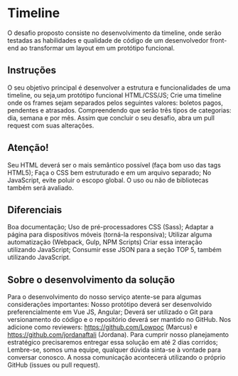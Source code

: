 # Timeline

O desafio proposto consiste no desenvolvimento da timeline, onde serão testadas as  habilidades e qualidade de código de um desenvolvedor front-end ao transformar um layout em um protótipo funcional.

## Instruções

O seu objetivo principal é desenvolver a estrutura e funcionalidades de uma timeline, ou seja,um protótipo funcional HTML/CSS/JS;
Crie uma timeline onde os frames sejam separados pelos seguintes valores: boletos pagos, pendentes e atrasados. Compreendendo que serão três tipos de categorias: dia, semana e por mês.
Assim que concluir o seu desafio, abra um pull request com suas alterações.

## Atenção!

Seu HTML deverá ser o mais semântico possível (faça bom uso das tags HTML5);
Faça o CSS bem estruturado e em um arquivo separado;
No JavaScript, evite poluir o escopo global. O uso ou não de bibliotecas também será avaliado.

## Diferenciais
Boa documentação;
Uso de pré-processadores CSS (Sass);
Adaptar a página para dispositivos móveis (torná-la responsiva);
Utilizar alguma automatização (Webpack, Gulp, NPM Scripts)
Criar essa interação utilizando JavaScript;
Consumir esse JSON para a seção TOP 5, também utilizando JavaScript.

## Sobre o desenvolvimento da solução
Para o desenvolvimento do nosso serviço atente-se para algumas considerações importantes:
Nosso protótipo deverá ser desenvolvido preferencialmente em Vue JS, Angular;
Deverá ser utilizado o Git para versionamento do código e o repositório deverá ser mantido no GitHub.
Nos adicione como reviewers: https://github.com/Lowpoc (Marcus) e https://github.com/jordanaftali (Jordana).
Para cumprir nosso planejamento estratégico precisaremos entregar essa solução em até 2 dias corridos;
Lembre-se, somos uma equipe, qualquer dúvida sinta-se à vontade para conversar conosco. A nossa comunicação acontecerá utilizando o próprio GitHub (issues ou pull request).

